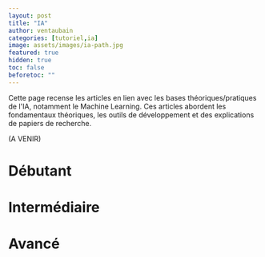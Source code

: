 ```yaml
---
layout: post
title: "IA"
author: ventaubain
categories: [tutoriel,ia]
image: assets/images/ia-path.jpg
featured: true
hidden: true
toc: false
beforetoc: ""
---
```


Cette page recense les articles en lien avec les bases théoriques/pratiques de l'IA, notamment le Machine Learning. Ces articles abordent les fondamentaux théoriques, les outils de développement et des explications de papiers de recherche.

(A VENIR)

# Débutant

# Intermédiaire

# Avancé

